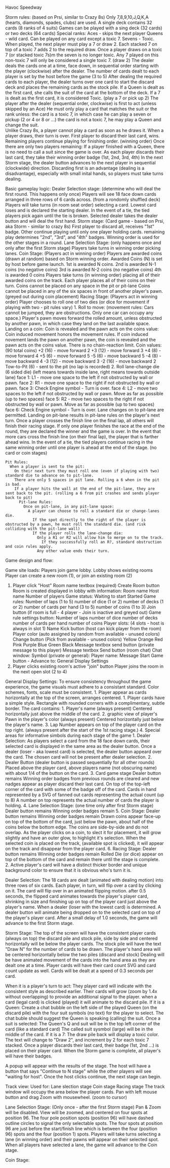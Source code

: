 Havoc Speedway

Storm rules: (based on Prsi, similar to Crazy 8s)
  Only 7,8,9,10,J,Q,K,A (hearts, diamonds, spades, clubs) are used.
    A single deck contains 32 cards (8 ranks of 4 suits)
    Games can be played with a sing deck (32 cards) or two decks (64 cards)
  Special ranks:
    Aces - skips the next player
    Queens - wild card. Can be played on any card except a toxic 7.
    Sevens - Toxic. When played, the next player must play a 7 or draw 2.
      Each stacked 7 on top of a toxic 7 adds 2 to the required draw.
      Once a player draws on a toxic 7 (or stacked toxic 7s)m the seven is no longer toxic.
      Any 7 played on this non-toxic 7 will only be considered a single toxic 7. (draw 2)
  The dealer deals the cards one at a time, face down, in sequential order starting with the player (clockwise) after the dealer.
    The number of cards dealt to each player is set by the host before the game (3 to 5)
    After dealing the required cards to each player, the dealer turns over one card to start the discard deck and places the remaining cards as the stock pile.
      If a Queen is dealt as the first card, she calls the suit of the card at the bottom of the deck.
      If a 7 is dealt as the first card, it is considered Toxic. (play a 7 or pick up 2)
      The player after the dealer (sequential order, clockwise) is first to act (unless skipped by an Ace)
      He must only play a card that matches the suit or the rank unless:
        the card is a toxic 7, in which case he can play a seven or pickup (2 or 4 or 8 or ...)
        the card is not a toxic 7, he may play a Queen and change the suit.        
      Unlike Crazy 8s, a player cannot play a card as soon as he draws it. When a player draws, their turn is over.
      First player to discard their last card, wins.
        Remaining players continue playing for finishing order. (winning order)
        Once there are only two players remaining:
          If a player finished with a Queen, there is no need to call a suit since the game is over.
      As each player discards their last card, they take their winning order badge (1st, 2nd, 3rd, 4th)
  In the next Storm stage, the dealer button advances to the next player in sequential (clockwide) direction.
    Discarding first is an advantage (dealing is a disadvantage), especially with small inital hands, so players must take turns dealing.


Basic gameplay logic:
  Dealer Selection stage: (determine who will deal the first round. This happens only once)
    Players will see 18 face down cards arranged in three rows of 6 cards across. (from a rondomly shuffled deck)
    Players will take turns (in room seat order) selecting a card.
      Lowest card loses and is declared the starting dealer. In the event of a tie, the tied players pick again until the tie is broken.
    Selected dealer takes the dealer button and will deal the first hand.
  Storm stage: (Card game - based on Prsi, aka Storm - similar to crazy 8s)
    First player to discard all, receives "1st" badge.
    Other continue playing until only one player holding cards.
    remaining play determines "2nd", "3rd", and "4th" badges.
    Winning order is used for the other stages in a round.
  Lane Selection Stage: (only happens once and only after the first Storm stage)
    Players take turns in winning order picking lanes.
  Coin Stage: (Players act in winning order)
    Players are awarded coins (drawn at random) based on Storm winning order. Awarded Coins (N) is set by host before game launch.
      1st is awarded N coins.
      2nd is awarded N-1 coins (no negative coins)
      3rd is awarded N-2 coins (no negative coins)
      4th is awarded 0 coins 
    Players take turns (in winning order) placing all of their awarded coins on the track. Each player places all of their coins on their turn.
    Coins cannot be placed on any space in the pit or pit-lane
    Coins cannot be placed in any of the six spaces in front of another player's pawn. (greyed out during coin placement)
  Racing Stage: (Players act in winning order)
    Player chooses to roll one of two dies (or dice for movement if playing with two - pit rules vary)
      1. Roll to move: (movement rules: Cars cannot be jumped, they are obstructions. Only one car can occupy any space.)
        Player's pawn moves forward the rolled amount, unless obstructed by another pawn, in which case they land on the last available space.
        Landing on a coin:
          Coin is revealed and the pawn acts on the coins value:
            Coin induced movement honors the movement rules.
            If coin induced novement lands the pawn on another pawn, the coin is revealed and the pawn acts on the coins value. There is no chain-reaction limit.
          Coin values: (90 total coins)
            +2 (16) - move forward 2
            +3 (12) - move forward 3
            +4 (8) - move forward 4
            +5 (6) - move forward 5
            -5 (6) - move backward 5
            -4 (8) - move backward 4
            -3 (12) - move backward 3
            -2 (16) - move backward 2
            Tow-to-Pit (6) - sent to the pit (no lap is recorded)
      2. Roll lane-change die (6 sided die) (left means towards inside lane, right means towards outside lane)
        face 1: L1 - move one space to the left if not obstructed by wall or pawn.
        face 2: R1 - move one space to the right if not obstructed by wall or pawn.
        face 3: Check Engine symbol - Turn is over.
        face 4: L2 - move two spaces to the left if not obstructed by wall or pawn. Move as far as possible (up to two spaces)
        face 5: R2 - move two spaces to the right if not obstructed by wall or pawn. Move as far as possible (up to two spaces)
        face 6: Check Engine symbol - Turn is over.
          Lane changes on to pit-lane are permitted. Landing on pit-lane results in pit-lane rules on the player's next turn.
    Once a player crosses the finish line on the final lap, all others will finish their racing stage.
      If only one player finishes the race at the end of the round, they are declared the winner and the game is over.
      In the event that more cars cross the finish line (on their final lap), the player that is farther ahead wins.
      In the event of a tie, the tied players continue racing in the same winning order until one player is ahead at the end of the stage. (no card or coin stages) 

    Pit Rules:
      When a player is sent to the pit:
        On their next turn they must roll one (even if playing with two) standard die to advance on to pit-lane.
        There are only 5 spaces in pit lane. Rolling a 6 when in the pit is bad.
        If a player hits the wall at the end of the pit-lane, they are sent back to the pit. (rolling a 6 from pit crashes and sends player back to pit)
          Pit-lane Rules:
            Once on pit-lane, in any pit-lane space:
              A player can choose to roll a standard die or change-lanes die.
                If the spot directly to the right of the player is obstructed by a pawn, he must roll the standard die. (and risk colliding with the pit-lane wall)
                If the player rolls the lane-change die:
                  Only a R1 or R2 will allow him to merge on to the track.
                    If they successfully roll an R?, standard obstruction and coin rules apply.
                  Any other value ends their turn.
              


Game design and flow:

Game site loads:
Players join game lobby.
Lobby shows existing rooms
Player can create a new room (1), or join an existing room (2)
  1. Player click "Host"
    Room name textbox (required)
    Create Room button
      Room is created
        displayed in lobby with information:
          Room name
          Host name
          Number of players
          Game status:
            Waiting to start
            Started
          Game rules:
            Number of laps (1 to 5)
            number of dice (1 or 2)
            number of decks (1 or 2)
            number of cards per hand (3 to 5)
            number of coins (1 to 3)
          Join button (if room is full - 4 player - Join is inactive and greyed out)
        Game rule settings button:
          Number of laps
          number of dice
          number of decks
          number of cards per hand
          number of coins
        Player slots: (4 slots - host is always in slot 1)
          Name
            Kick button (host can kick player from the room)
          Player color (auto assigned by random from available - unused colors)
            Change button (Pick from available - unused colors)
              Yellow
              Orange
              Red
              Pink
              Purple
              Blue
              Green
              Black
          Message textbox
            send button (private message to this player)
        Message textbox
          Send button (room chat)
        Chat window:
          Symbol (private or general): Player name: Message
        Start Game button - Advance to: General Display Settings
  2. Player clicks existing room's active "join" button
    Player joins the room in the next open slot (2 to 4)

General Display Settings:
  To ensure consistency throughout the game experience, the game visuals must adhere to a consistant standard. Color schemes, fonts, scale must be consistent.
    1. Player appear as cards horizontally at the top of the screen, arranges centered.
      1. Player cards have a simple style. Rectangle with rounded corners with a complimentary, subtle border. The card contains:
        1. Player's name (always present)
          Centered horizontally just above the middle of the card.
        2. graphic view of player's Pawn in the player's color (always present)
          Centered horizontally just below the player's name.
        3. Lap Number appears on top of the player card on the top right. (always present after the start of the 1st racing stage.)
        4. Special areas for informative simbols during each stage of the game
          1. Dealer Selection:
            As players select a card from the 18 face down cards, their selected card is displayed in the same area as the dealer button.
            Once a dealer (loser - aka lowest card) is selected, the dealer button appeard over the card. The chosen card will not be present after dealer selection.
          2. Dealer Button (dealer button is passed sequentially for all other rounds)
            Placed above the player card, above players name (not obscuring name) with about 1/4 of the button on the card.
          3. Card game stage
            Dealer button remains
            Winning order badges from previous rounds are cleared and new nadges appear as player discard their last card.
              On top of the top-left corner of the card with some of the badge off of the card.
            Cards in hand represented by a SVG of fanned out cards representing the actual count (up to 8)
              A number on top represents the actual number of cards the player is holding.
          4. Lane Selection Stage: (one time only after first Storm stage)
            Dealer button remains
            Winning order badges remain
          5. Coin Stage:
            Dealer button remains
            Winning order badges remain
            Drawn coins appear face-up on top of the bottom of the card, just below the pawn, about half of the coins below the bottom edge.
            The coins are side-by-side and do not overlap.
              As the player clicks on a coin, to slect it for placement, it will grow slightly and have an outer glow, to highlight it's selection.
              When the selected coin is placed on the track, (available spot is clicked), it will appear on the track and disappear from the player card.
          6. Racing Stage:
            Dealer button remains
            Winning order badges remain
            Rolled Die (or dice) appear on top of the bottom of the card and remain there until the stage is complete.
      2. Active player's card will have a distinct thicker border and unique background color to ensure that it is obvious who's turn it is.

Dealer Selection:
  The 18 cards are dealt (animated with dealing motion) into three rows of six cards.
  Each player, in turn, will flip over a card by clicking on it. The card will flip over in an animated flipping motion.
  after 0.5 seconds, the flipped card animates towards the player's player card, shrinking in size and finishing up on top of the player card just above the player's name.
  When a dealer (loser with the lowest card) is determined. A dealer button will animate being dropped on to the selected card on top of the player's player card.
  After a small delay of 1.0 seconds, the game will advance to the first Storm stage.
  
  
Storm Stage:
  The top of the screen will have the consistent player cards (always on top)
    the discard pile and stock pile, side by side and centered horizontally will be below the player cards.
      The stock pile will have the text "Draw N" for the number of cards to be drawn.
    The player's hand area will be centered horizontally below the two piles (discard and stock)
  Dealing will be have animated movement of the cards into the hand area as they are dealt one at a time.
  Player cards will have their card count SVG and card count update as well.
  Cards will be dealt at a speed of 0.3 seconds per card.
  
  When it is a player's turn to act:
    They player card will indicate with the consistent style as described earlier.
    Their cards will grow (zoom by 1.4x without overlapping) to provide an additional signal to the player.
      when a card (legal card) is clicked (played) it will animate to the discard pile.
        If it is a Queen:
          Create a chat bubble on the left side of the played Queen (on the discard pile) with the four suit symbols (no text) for the player to select.
          The chat buble should suggest the Queen is speaking (calling) the suit.
            Once a suit is selected:
              The Queen's Q and suit will be in the top left corner of the card (like a standard card)
              The called suit sysmbol (large) will be in the middle of the card.
        If it is a 7:
          The draw pile back will display a toxic color.
          The text will change to "Draw 2", and increment by 2 for each toxic 7 stacked.
  Once a player discards their last card, their badge (1st, 2nd ...) is placed on their player card.
  When the Storm game is complete, all player's will have their badges.

A popup will appear with the results of the stage.
  The host will have a button that says "Continue to N stage" while the other players will see "waiting for host".
    Once the host clicks continue, the next stage can begin.

Track view:
  Used for:
    Lane slection stage
    Coin stage
    Racing stage
  The track window will occupy the area below the player cards.
    Pan with left mouse button and drag
    Zoom with mousewheel. (zoom to cursor)
    
Lane Selection Stage: (Only once - after the first Storm stage)
  Pan & Zoom will be disabled.
  View will be zoomed, and centered on four spots at position 96. The four pole position spots (position 96) will have dashed outline circles to signal the only selectable spots.
  The four spots at position 96 are just before the start/finish line which is between the four (position 96) spots and the four (position 1) spots.
    Players will take turns selecting a lane (in winning order) and their pawns will appear on their selected spot.
    When all players have selected a lane, the game will advance to the Coin stage.

Coin Stage:
  